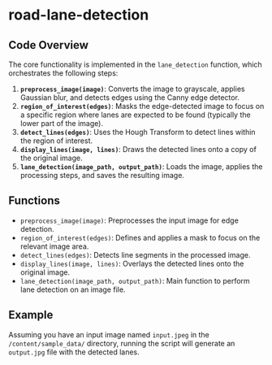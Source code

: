 # road-lane-detection
## Code Overview

The core functionality is implemented in the `lane_detection` function, which orchestrates the following steps:

1.  **`preprocess_image(image)`**: Converts the image to grayscale, applies Gaussian blur, and detects edges using the Canny edge detector.
2.  **`region_of_interest(edges)`**: Masks the edge-detected image to focus on a specific region where lanes are expected to be found (typically the lower part of the image).
3.  **`detect_lines(edges)`**: Uses the Hough Transform to detect lines within the region of interest.
4.  **`display_lines(image, lines)`**: Draws the detected lines onto a copy of the original image.
5.  **`lane_detection(image_path, output_path)`**: Loads the image, applies the processing steps, and saves the resulting image.

## Functions

*   `preprocess_image(image)`: Preprocesses the input image for edge detection.
*   `region_of_interest(edges)`: Defines and applies a mask to focus on the relevant image area.
*   `detect_lines(edges)`: Detects line segments in the processed image.
*   `display_lines(image, lines)`: Overlays the detected lines onto the original image.
*   `lane_detection(image_path, output_path)`: Main function to perform lane detection on an image file.

## Example

Assuming you have an input image named `input.jpeg` in the `/content/sample_data/` directory, running the script will generate an `output.jpg` file with the detected lanes.
